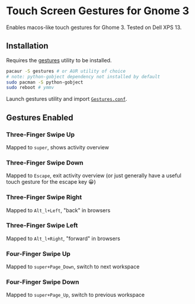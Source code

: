 # Touch Screen Gestures for Gnome 3

Enables macos-like touch gestures for Ghome 3. Tested on Dell XPS 13.

## Installation

Requires the [gestures](https://gitlab.com/cunidev/gestures) utility to be installed.

```bash
pacaur -S gestures # or AUR utility of choice
# note: python-gobject dependency not installed by default
sudo pacman -S python-gobject
sudo reboot # ymmv
```

Launch gestures utility and import [`Gestures.conf`](./Gestures.conf).


## Gestures Enabled

### Three-Finger Swipe Up

Mapped to `super`, shows activity overview

### Three-Finger Swipe Down

Mapped to `Escape`, exit activity overview (or just generally have a useful touch gesture for the escape key 😀)


### Three-Finger Swipe Right

Mapped to `Alt_l+Left`, "back" in browsers


### Three-Finger Swipe Left

Mapped to `Alt_l+Right`, "forward" in browsers

### Four-Finger Swipe Up

Mapped to `super+Page_Down`, switch to next workspace

### Four-Finger Swipe Down


Mapped to `super+Page_Up`, switch to previous workspace
